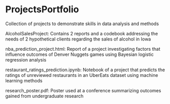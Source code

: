 # ProjectsPortfolio
Collection of projects to demonstrate skills in data analysis and methods

AlcoholSalesProject: Contains 2 reports and a codebook addressing the needs of 2 hypothetical clients regarding the sales of alcohol in Iowa

nba_prediction_project.html: Report of a project investigating factors that influence outcomes of Denver Nuggets games using Bayesian logistic regression analysis

restaurant_ratings_prediction.ipynb: Notebook of a project that predicts the ratings of unreviewed restaurants in an UberEats dataset using machine learning methods

research_poster.pdf: Poster used at a conference summarizing outcomes gained from undergraduate research 
